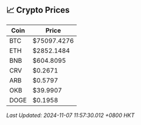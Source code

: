 ## 📈 Crypto Prices

| Coin | Price |
| ---- | ----- |
| BTC | $75097.4276 |
| ETH | $2852.1484 |
| BNB | $604.8095 |
| CRV | $0.2671 |
| ARB | $0.5797 |
| OKB | $39.9907 |
| DOGE | $0.1958 |

_Last Updated: 2024-11-07 11:57:30.012 +0800 HKT_